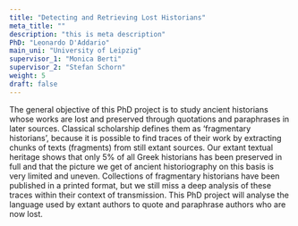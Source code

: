 ```yaml
---
title: "Detecting and Retrieving Lost Historians"
meta_title: ""
description: "this is meta description"
PhD: "Leonardo D'Addario"
main_uni: "University of Leipzig"
supervisor_1: "Monica Berti"
supervisor_2: "Stefan Schorn"
weight: 5
draft: false
---
```


The general objective of this PhD project is to study ancient historians whose works are lost
and preserved through quotations and paraphrases in later sources. Classical
scholarship defines them as ‘fragmentary historians’, because it is possible to find traces of their work by
extracting chunks of texts (fragments) from still extant sources. Our extant textual heritage shows that
only 5% of all Greek historians has been preserved in full and that the picture we get of ancient
historiography on this basis is very limited and uneven. Collections of fragmentary historians have been
published in a printed format, but we still miss a deep analysis of these traces within their context of
transmission. This PhD project will analyse the language used by extant authors to quote and paraphrase
authors who are now lost. 
